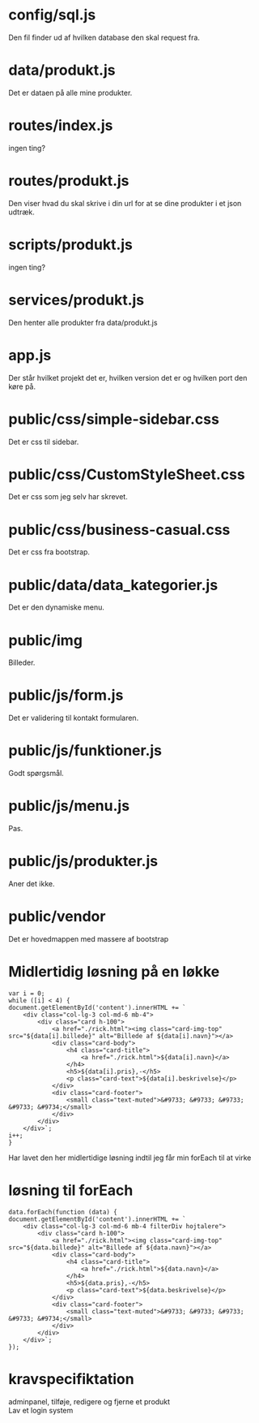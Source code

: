 # config/sql.js

Den fil finder ud af hvilken database den skal request fra.

# data/produkt.js

Det er dataen på alle mine produkter.

# routes/index.js

ingen ting?

# routes/produkt.js

Den viser hvad du skal skrive i din url for at se dine produkter i et json udtræk.

# scripts/produkt.js

ingen ting?

# services/produkt.js

Den henter alle produkter fra data/produkt.js

# app.js

Der står hvilket projekt det er, hvilken version det er og hvilken port den køre på.

# public/css/simple-sidebar.css

Det er css til sidebar.

# public/css/CustomStyleSheet.css

Det er css som jeg selv har skrevet.

# public/css/business-casual.css

Det er css fra bootstrap.

# public/data/data_kategorier.js

Det er den dynamiske menu.

# public/img

Billeder.

# public/js/form.js

Det er validering til kontakt formularen.

# public/js/funktioner.js

Godt spørgsmål.

# public/js/menu.js

Pas.

# public/js/produkter.js

Aner det ikke.

# public/vendor

Det er hovedmappen med massere af bootstrap

# Midlertidig løsning på en løkke

```
var i = 0;
while ([i] < 4) {
document.getElementById('content').innerHTML += `
    <div class="col-lg-3 col-md-6 mb-4">
        <div class="card h-100">
            <a href="./rick.html"><img class="card-img-top" src="${data[i].billede}" alt="Billede af ${data[i].navn}"></a>
            <div class="card-body">
                <h4 class="card-title">
                    <a href="./rick.html">${data[i].navn}</a>
                </h4>
                <h5>${data[i].pris},-</h5>
                <p class="card-text">${data[i].beskrivelse}</p>
            </div>
            <div class="card-footer">
                <small class="text-muted">&#9733; &#9733; &#9733; &#9733; &#9734;</small>
            </div>
        </div>
    </div>`;
i++;
}
```
Har lavet den her midlertidige løsning indtil jeg får min forEach til at virke

# løsning til forEach
```
data.forEach(function (data) {
document.getElementById('content').innerHTML += `
    <div class="col-lg-3 col-md-6 mb-4 filterDiv hojtalere">
        <div class="card h-100">
            <a href="./rick.html"><img class="card-img-top" src="${data.billede}" alt="Billede af ${data.navn}"></a>
            <div class="card-body">
                <h4 class="card-title">
                    <a href="./rick.html">${data.navn}</a>
                </h4>
                <h5>${data.pris},-</h5>
                <p class="card-text">${data.beskrivelse}</p>
            </div>
            <div class="card-footer">
                <small class="text-muted">&#9733; &#9733; &#9733; &#9733; &#9734;</small>
            </div>
        </div>
    </div>`;
});
```

# kravspecifiktation
adminpanel, tilføje, redigere og fjerne et produkt <br>
Lav et login system